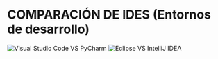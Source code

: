 # COMPARACIÓN DE IDES (Entornos de desarrollo)

![Visual Studio Code VS PyCharm](https://obezeq.github.io/DAW1B-Practica-2-2-Evaluacion-IDEs_Grupal/Grupal-VSCode-PyCharm)
![Eclipse VS IntelliJ IDEA](https://obezeq.github.io/DAW1B-Practica-2-2-Evaluacion-IDEs_Grupal/Grupal-Eclipse-IntelliJIDEA)

